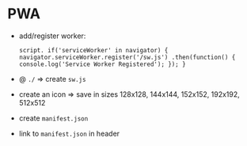# PWA

- add/register worker:

  ` script.
  if('serviceWorker' in navigator) {
  navigator.serviceWorker.register('/sw.js')
  .then(function() {
  console.log('Service Worker Registered');
  });
  }
`

- @ `./` => create `sw.js`

- create an icon => save in sizes 128x128, 144x144, 152x152, 192x192, 512x512



- create `manifest.json`

- link to `manifest.json` in header
